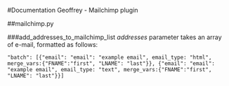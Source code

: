 #Documentation Geoffrey - Mailchimp plugin

##mailchimp.py

###add_addresses_to_mailchimp_list
_addresses_ parameter takes an array of e-mail, formatted as follows:

	"batch": [{"email": "email": "example email", email_type: "html", merge_vars:{"FNAME":"first", "LNAME": "last"}}, {"email": "email": "example email", email_type: "text", merge_vars:{"FNAME":"first", "LNAME": "last"}}]